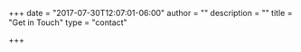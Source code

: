 +++
date = "2017-07-30T12:07:01-06:00"
author = ""
description = ""
title = "Get in Touch"
type = "contact"

+++
